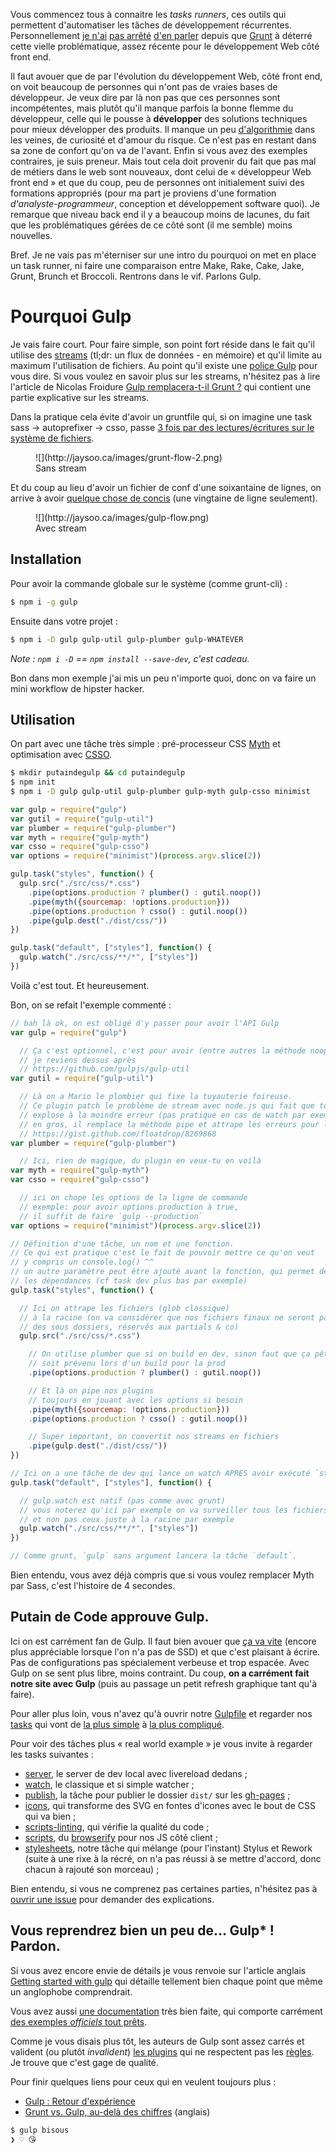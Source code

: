 Vous commencez tous à connaitre les _tasks runners_, ces outils qui permettent
d'automatiser les tâches de développement récurrentes.
Personnellement
 [je n'ai](http://moox.io/slides/2013/grunt-before-after/)
 [pas arrêté](http://www.24joursdeweb.fr/2013/automatisez-votre-workflow-front-end/)
 [d'en parler](http://moox.io/slides/2014/introduction-gulp/)
 depuis que
 [Grunt](/posts/js/premiers-pas-avec-grunt/)
 à déterré cette vielle problématique, assez récente pour le développement Web côté front end.

Il faut avouer que de par l'évolution du développement Web, côté front end,
on voit beaucoup de personnes qui n'ont pas de vraies bases de développeur.
Je veux dire par là non pas que ces personnes sont incompétentes, mais plutôt
qu'il manque parfois la bonne flemme du développeur, celle qui le pousse à **développer**
des solutions techniques pour mieux développer des produits.
Il manque un peu [d'algorithmie](http://fr.wiktionary.org/wiki/algorithmie)
dans les veines, de curiosité et d'amour du risque.
Ce n'est pas en restant dans sa zone de confort qu'on va de l'avant. Enfin si vous
avez des exemples contraires, je suis preneur.
Mais tout cela doit provenir du fait que pas mal de métiers dans le web sont nouveaux,
dont celui de « développeur Web front end » et que du coup, peu de personnes ont
initialement suivi des formations appropriés (pour ma part je proviens d'une
formation _d'analyste-programmeur_, conception et développement software quoi).
Je remarque que niveau back end il y a beaucoup moins de lacunes, du fait que
les problématiques gérées de ce côté sont (il me semble) moins nouvelles.

Bref. Je ne vais pas m'éterniser sur une intro du pourquoi on met en place un task
runner, ni faire une comparaison entre Make, Rake, Cake, Jake, Grunt, Brunch
et Broccoli.
Rentrons dans le vif. Parlons Gulp.

# Pourquoi Gulp

Je vais faire court. Pour faire simple, son point fort réside dans le fait qu'il utilise des
[streams](http://dailyjs.com/2012/09/10/streams/) (tl;dr: un flux de données - en mémoire)
et qu'il limite au maximum l'utilisation de fichiers.
Au point qu'il existe une [police Gulp](https://github.com/godaddy/gulp-header/issues/4#issuecomment-32111457)
pour vous dire.
Si vous voulez en savoir plus sur les streams, n'hésitez pas à lire l'article de
Nicolas Froidure [Gulp remplacera-t-il Grunt ?](http://www.insertafter.com/articles-gulp_vs_grunt.html)
qui contient une partie explicative sur les streams.

Dans la pratique cela évite d'avoir un gruntfile qui, si on imagine une task
sass -> autoprefixer -> csso, passe [3 fois par des lectures/écritures sur le système
de fichiers](/posts/css/mise-en-place-autoprefixer/#autoprefixer-avec-grunt).

<figure>
  ![](http://jaysoo.ca/images/grunt-flow-2.png)
  <figcaption>Sans stream</figcaption>
</figure>

Et du coup au lieu d'avoir un fichier de conf d'une soixantaine de lignes, on arrive
à avoir [quelque chose de concis](http://putaindecode.fr/posts/css/mise-en-place-autoprefixer/#autoprefixer-avec-gulp)
(une vingtaine de ligne seulement).

<figure>
  ![](http://jaysoo.ca/images/gulp-flow.png)
  <figcaption>Avec stream</figcaption>
</figure>

## Installation

Pour avoir la commande globale sur le système (comme grunt-cli) :

```bash
$ npm i -g gulp
```

Ensuite dans votre projet :

```bash
$ npm i -D gulp gulp-util gulp-plumber gulp-WHATEVER
```

_Note : `npm i -D` == `npm install --save-dev`, c'est cadeau._

Bon dans mon exemple j'ai mis un peu n'importe quoi, donc on va faire un mini workflow de hipster hacker.

## Utilisation

On part avec une tâche très simple : pré-processeur CSS [Myth](http://www.myth.io) et
optimisation avec [CSSO](https://github.com/css/csso).

```bash
$ mkdir putaindegulp && cd putaindegulp
$ npm init
$ npm i -D gulp gulp-util gulp-plumber gulp-myth gulp-csso minimist
```

```js
var gulp = require("gulp")
var gutil = require("gulp-util")
var plumber = require("gulp-plumber")
var myth = require("gulp-myth")
var csso = require("gulp-csso")
var options = require("minimist")(process.argv.slice(2))

gulp.task("styles", function() {
  gulp.src("./src/css/*.css")
    .pipe(options.production ? plumber() : gutil.noop())
    .pipe(myth({sourcemap: !options.production}))
    .pipe(options.production ? csso() : gutil.noop())
    .pipe(gulp.dest("./dist/css/"))
})

gulp.task("default", ["styles"], function() {
  gulp.watch("./src/css/**/*", ["styles"])
})
```

Voilà c'est tout. Et heureusement.

Bon, on se refait l'exemple commenté :

```js
// bah là ok, on est obligé d'y passer pour avoir l'API Gulp
var gulp = require("gulp")

  // Ça c'est optionnel, c'est pour avoir (entre autres la méthode noop())
  // je reviens dessus après
  // https://github.com/gulpjs/gulp-util
var gutil = require("gulp-util")

  // Là on a Mario le plombier qui fixe la tuyauterie foireuse.
  // Ce plugin patch le problème de stream avec node.js qui fait que tout le process
  // explose à la moindre erreur (pas pratique en cas de watch par exemple)
  // en gros, il remplace la méthode pipe et attrape les erreurs pour les ressortir gentiment
  // https://gist.github.com/floatdrop/8269868
var plumber = require("gulp-plumber")

  // Ici, rien de magique, du plugin en veux-tu en voilà
var myth = require("gulp-myth")
var csso = require("gulp-csso")

  // ici on chope les options de la ligne de commande
  // exemple: pour avoir options.production à true,
  // il suffit de faire `gulp --production`
var options = require("minimist")(process.argv.slice(2))

// Définition d'une tâche, un nom et une fonction.
// Ce qui est pratique c'est le fait de pouvoir mettre ce qu'on veut
// y compris un console.log() ^^
// un autre paramètre peut être ajouté avant la fonction, qui permet de préciser
// les dépendances (cf task dev plus bas par exemple)
gulp.task("styles", function() {

  // Ici on attrape les fichiers (glob classique)
  // à la racine (on va considérer que nos fichiers finaux ne seront pas dans
  // des sous dossiers, réservés aux partials & co)
  gulp.src("./src/css/*.css")

    // On utilise plumber que si on build en dev, sinon faut que ça pête, qu'on
    // soit prévenu lors d'un build pour la prod
    .pipe(options.production ? plumber() : gutil.noop())

    // Et là on pipe nos plugins
    // toujours en jouant avec les options si besoin
    .pipe(myth({sourcemap: !options.production}))
    .pipe(options.production ? csso() : gutil.noop())

    // Super important, on convertit nos streams en fichiers
    .pipe(gulp.dest("./dist/css/"))
})

// Ici on a une tâche de dev qui lance un watch APRES avoir exécuté `styles` une fois
gulp.task("default", ["styles"], function() {

  // gulp.watch est natif (pas comme avec grunt)
  // vous noterez qu'ici par exemple on va surveiller tous les fichiers
  // et non pas ceux juste à la racine par exemple
  gulp.watch("./src/css/**/*", ["styles"])
})

// Comme grunt, `gulp` sans argument lancera la tâche `default`.
```

Bien entendu, vous avez déjà compris que si vous voulez remplacer Myth par Sass,
c'est l'histoire de 4 secondes.

## Putain de Code approuve Gulp.

Ici on est carrément fan de Gulp. Il faut bien avouer que
[ça va vite](https://twitter.com/putaindecode/status/460868992396460032)
(encore plus appréciable lorsque l'on n'a pas de SSD) et que c'est plaisant à écrire.
Pas de configurations pas spécialement verbeuse et trop espacée.
Avec Gulp on se sent plus libre, moins contraint.
Du coup, **on a carrément fait notre site avec Gulp**
(puis au passage un petit refresh graphique tant qu'à faire).

Pour aller plus loin, vous n'avez qu'à ouvrir notre [Gulpfile](https://github.com/putaindecode/website/blob/master/Gulpfile.js)
et regarder nos [tasks](https://github.com/putaindecode/website/tree/master/tasks)
qui vont de [la plus simple](https://github.com/putaindecode/website/blob/master/tasks/clean.js)
à [la plus compliqué](https://github.com/putaindecode/website/blob/master/tasks/contributors.js).

Pour voir des tâches plus « real world example » je vous invite à regarder les tasks suivantes :

- [server](https://github.com/putaindecode/website/blob/master/tasks/server.js),
le server de dev local avec livereload dedans ;
- [watch](https://github.com/putaindecode/website/blob/master/tasks/watch.js),
le classique et si simple watcher ;
- [publish](https://github.com/putaindecode/website/blob/master/tasks/publish.js),
la tâche pour publier le dossier `dist/` sur les [gh-pages](https://pages.github.com/) ;
- [icons](https://github.com/putaindecode/website/blob/master/tasks/icons.js),
qui transforme des SVG en fontes d'icones avec le bout de CSS qui va bien ;
- [scripts-linting](https://github.com/putaindecode/website/blob/master/tasks/scripts-linting.js),
qui vérifie la qualité du code ;
- [scripts](https://github.com/putaindecode/website/blob/master/tasks/scripts.js),
du [browserify](/posts/js/browserify-all-the-things/) pour nos JS côté client ;
- [stylesheets](https://github.com/putaindecode/website/blob/master/tasks/stylesheets.js),
notre tâche qui mélange (pour l'instant) Stylus et Rework (suite à une rixe à la récré, on n'a pas réussi à se mettre d'accord, donc chacun à rajouté son morceau) ;

Bien entendu, si vous ne comprenez pas certaines parties, n'hésitez pas à
[ouvrir une issue](https://github.com/putaindecode/website/issues/new)
pour demander des explications.


## Vous reprendrez bien un peu de… Gulp* ! Pardon.

Si vous avez encore envie de détails je vous renvoie sur l'article anglais
[Getting started with gulp](http://markgoodyear.com/2014/01/getting-started-with-gulp/)
qui détaille tellement bien chaque point que même un anglophobe comprendrait.

Vous avez aussi
[une documentation](https://github.com/gulpjs/gulp/blob/master/docs/README.md)
très bien faite, qui comporte carrément
[des exemples _officiels_ tout prêts](https://github.com/gulpjs/gulp/tree/master/docs/recipes).

Comme je vous disais plus tôt, les auteurs de Gulp sont assez carrés et valident
(ou plutôt _invalident_) [les plugins](https://www.npmjs.org/search?q=gulpplugin) qui
ne respectent pas les
[règles](https://github.com/gulpjs/gulp/blob/master/docs/writing-a-plugin/guidelines.md).
Je trouve que c'est gage de qualité.

Pour finir quelques liens pour ceux qui en veulent toujours plus :

- [Gulp : Retour d'expérience](http://www.insertafter.com/articles-retour_experience_gulp.html)
- [Grunt vs. Gulp, au-delà des chiffres](http://jaysoo.ca/2014/01/27/gruntjs-vs-gulpjs/) (anglais)

```bash
$ gulp bisous
❯ ♡ 😘
```
